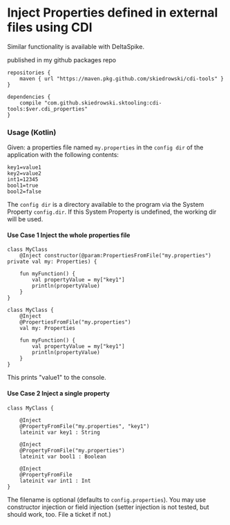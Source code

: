 # Inject Properties defined in external files using CDI

Similar functionality is available with DeltaSpike.

published in my github packages repo

	repositories {
    	maven { url "https://maven.pkg.github.com/skiedrowski/cdi-tools" }
    }
    	
    dependencies {
     	compile "com.github.skiedrowski.sktooling:cdi-tools:$ver.cdi_properties"
    }

### Usage (Kotlin)

Given: a properties file named `my.properties` in the `config dir` of the application with the following contents:

    key1=value1
    key2=value2
    int1=12345
    bool1=true
    bool2=false

The `config dir` is a directory available to the program via the System Property `config.dir`. If this System Property is undefined, the working dir will be used.

#### Use Case 1 Inject the whole properties file

	class MyClass 
		@Inject constructor(@param:PropertiesFromFile("my.properties") private val my: Properties) {
	
		fun myFunction() {
			val propertyValue = my["key1"]
			println(propertyValue)
		}
	}
	
	class MyClass {
    	@Inject 
    	@PropertiesFromFile("my.properties") 
    	val my: Properties
    	
    	fun myFunction() {
    		val propertyValue = my["key1"]
    		println(propertyValue)
    	}
    }

This prints "value1" to the console.

#### Use Case 2 Inject a single property

	class MyClass {
	
		@Inject
		@PropertyFromFile("my.properties", "key1")
		lateinit var key1 : String
		
		@Inject
        @PropertyFromFile("my.properties")
        lateinit var bool1 : Boolean
        
        @Inject
        @PropertyFromFile
        lateinit var int1 : Int
	}

The filename is optional (defaults to `config.properties`).
You may use constructor injection or field injection (setter injection is not tested, but should work, too. File a ticket if not.)

